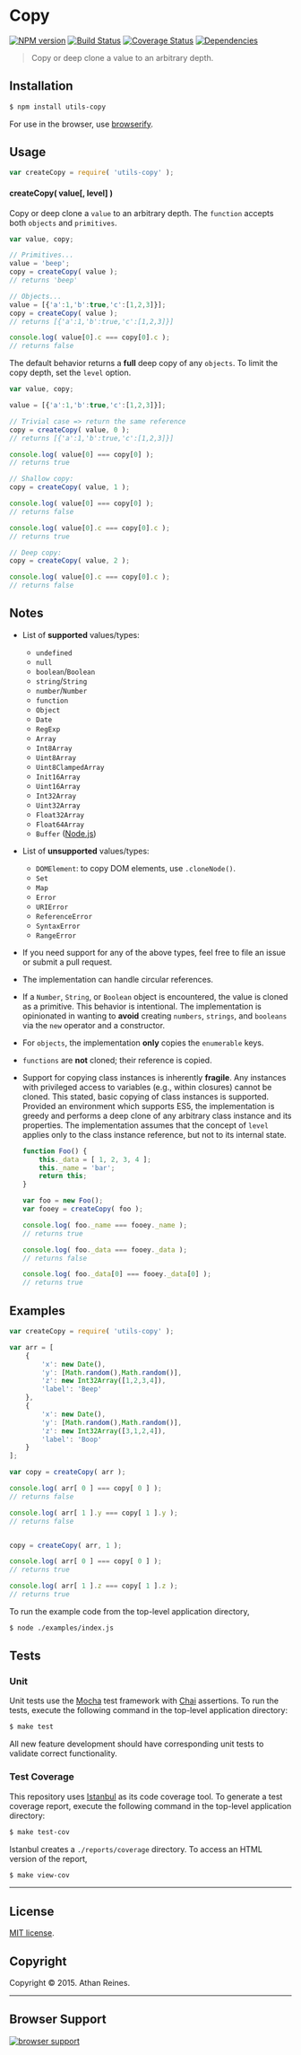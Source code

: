 Copy
===
[![NPM version][npm-image]][npm-url] [![Build Status][travis-image]][travis-url] [![Coverage Status][codecov-image]][codecov-url] [![Dependencies][dependencies-image]][dependencies-url]

> Copy or deep clone a value to an arbitrary depth.


## Installation

``` bash
$ npm install utils-copy
```

For use in the browser, use [browserify][browserify].


## Usage

``` javascript
var createCopy = require( 'utils-copy' );
```

#### createCopy( value[, level] )

Copy or deep clone a `value` to an arbitrary depth. The `function` accepts both `objects` and `primitives`.

``` javascript
var value, copy;

// Primitives...
value = 'beep';
copy = createCopy( value );
// returns 'beep'

// Objects...
value = [{'a':1,'b':true,'c':[1,2,3]}];
copy = createCopy( value );
// returns [{'a':1,'b':true,'c':[1,2,3]}]

console.log( value[0].c === copy[0].c );
// returns false
```

The default behavior returns a __full__ deep copy of any `objects`. To limit the copy depth, set the `level` option.

``` javascript
var value, copy;

value = [{'a':1,'b':true,'c':[1,2,3]}];

// Trivial case => return the same reference
copy = createCopy( value, 0 );
// returns [{'a':1,'b':true,'c':[1,2,3]}]

console.log( value[0] === copy[0] );
// returns true

// Shallow copy:
copy = createCopy( value, 1 );

console.log( value[0] === copy[0] );
// returns false

console.log( value[0].c === copy[0].c );
// returns true

// Deep copy:
copy = createCopy( value, 2 );

console.log( value[0].c === copy[0].c );
// returns false
```


## Notes

*	List of __supported__ values/types:
	-	`undefined`
	-	`null`
	-	`boolean`/`Boolean`
	-	`string`/`String`
	-	`number`/`Number`
	-	`function`
	-	`Object`
	-	`Date`
	-	`RegExp`
	-	`Array`
	-	`Int8Array`
	-	`Uint8Array`
	-	`Uint8ClampedArray`
	-	`Init16Array`
	-	`Uint16Array`
	-	`Int32Array`
	-	`Uint32Array`
	-	`Float32Array`
	-	`Float64Array`
	-	`Buffer` ([Node.js][node-buffer])

*	List of __unsupported__ values/types:
	-	`DOMElement`: to copy DOM elements, use `.cloneNode()`.
	-	`Set`
	-	`Map`
	-	`Error`
	- 	`URIError`
	-	`ReferenceError`
	-	`SyntaxError`
	-	`RangeError`

*	If you need support for any of the above types, feel free to file an issue or submit a pull request.
*	The implementation can handle circular references.
*	If a `Number`, `String`, or `Boolean` object is encountered, the value is cloned as a primitive. This behavior is intentional. The implementation is opinionated in wanting to __avoid__ creating `numbers`, `strings`, and `booleans` via the `new` operator and a constructor.
* 	For `objects`, the implementation __only__ copies the `enumerable` keys.
*	`functions` are __not__ cloned; their reference is copied.
*	Support for copying class instances is inherently __fragile__. Any instances with privileged access to variables (e.g., within closures) cannot be cloned. This stated, basic copying of class instances is supported. Provided an environment which supports ES5, the implementation is greedy and performs a deep clone of any arbitrary class instance and its properties. The implementation assumes that the concept of `level` applies only to the class instance reference, but not to its internal state.

	``` javascript
	function Foo() {
		this._data = [ 1, 2, 3, 4 ];
		this._name = 'bar';
		return this;
	}

	var foo = new Foo();
	var fooey = createCopy( foo );

	console.log( foo._name === fooey._name );
	// returns true

	console.log( foo._data === fooey._data );
	// returns false

	console.log( foo._data[0] === fooey._data[0] );
	// returns true
	```



## Examples

``` javascript
var createCopy = require( 'utils-copy' );

var arr = [
	{
		'x': new Date(),
		'y': [Math.random(),Math.random()],
		'z': new Int32Array([1,2,3,4]),
		'label': 'Beep'
	},
	{
		'x': new Date(),
		'y': [Math.random(),Math.random()],
		'z': new Int32Array([3,1,2,4]),
		'label': 'Boop'
	}
];

var copy = createCopy( arr );

console.log( arr[ 0 ] === copy[ 0 ] );
// returns false

console.log( arr[ 1 ].y === copy[ 1 ].y );
// returns false


copy = createCopy( arr, 1 );

console.log( arr[ 0 ] === copy[ 0 ] );
// returns true

console.log( arr[ 1 ].z === copy[ 1 ].z );
// returns true
```

To run the example code from the top-level application directory,

``` bash
$ node ./examples/index.js
```


## Tests

### Unit

Unit tests use the [Mocha][mocha] test framework with [Chai][chai] assertions. To run the tests, execute the following command in the top-level application directory:

``` bash
$ make test
```

All new feature development should have corresponding unit tests to validate correct functionality.


### Test Coverage

This repository uses [Istanbul][istanbul] as its code coverage tool. To generate a test coverage report, execute the following command in the top-level application directory:

``` bash
$ make test-cov
```

Istanbul creates a `./reports/coverage` directory. To access an HTML version of the report,

``` bash
$ make view-cov
```


---
## License

[MIT license](http://opensource.org/licenses/MIT). 


## Copyright

Copyright &copy; 2015. Athan Reines.


---
## Browser Support

[![browser support][testling-image]][testling-url]


[npm-image]: http://img.shields.io/npm/v/utils-copy.svg
[npm-url]: https://npmjs.org/package/utils-copy

[travis-image]: http://img.shields.io/travis/kgryte/utils-copy/master.svg
[travis-url]: https://travis-ci.org/kgryte/utils-copy

[codecov-image]: https://img.shields.io/codecov/c/github/kgryte/utils-copy/master.svg
[codecov-url]: https://codecov.io/github/kgryte/utils-copy?branch=master

[dependencies-image]: http://img.shields.io/david/kgryte/utils-copy.svg
[dependencies-url]: https://david-dm.org/kgryte/utils-copy

[dev-dependencies-image]: http://img.shields.io/david/dev/kgryte/utils-copy.svg
[dev-dependencies-url]: https://david-dm.org/dev/kgryte/utils-copy

[github-issues-image]: http://img.shields.io/github/issues/kgryte/utils-copy.svg
[github-issues-url]: https://github.com/kgryte/utils-copy/issues

[testling-image]: https://ci.testling.com/kgryte/utils-copy.png
[testling-url]: https://ci.testling.com/kgryte/utils-copy

[browserify]: https://github.com/substack/node-browserify
[mocha]: http://mochajs.org/
[chai]: http://chaijs.com
[istanbul]: https://github.com/gotwarlost/istanbul

[node-buffer]: http://nodejs.org/api/buffer.html

[victusfate-copyjs]: https://github.com/victusfate/copyjs/blob/master/lib/copy.js
[sasaplus1-deepcopy]: https://github.com/sasaplus1/deepcopy.js
[dankogai-clone]: https://github.com/dankogai/js-object-clone
[evlun-copy]: https://github.com/evlun/copy/blob/master/copy.js
